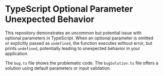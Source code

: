 # TypeScript Optional Parameter Unexpected Behavior

This repository demonstrates an uncommon but potential issue with optional parameters in TypeScript.  When an optional parameter is omitted or explicitly passed as `undefined`, the function executes without error, but prints `undefined`, potentially leading to unexpected behavior in your application.

The `bug.ts` file shows the problematic code. The `bugSolution.ts` file offers a solution using default parameters or input validation.